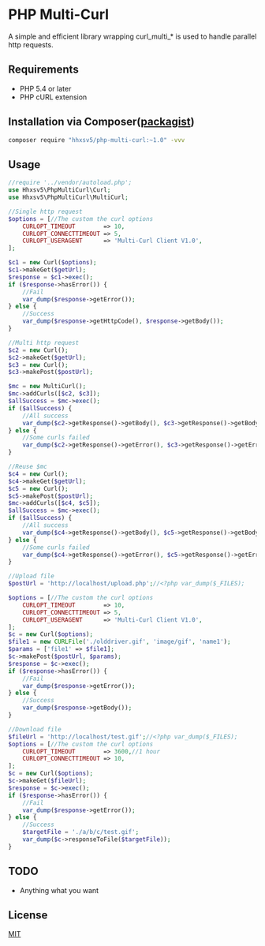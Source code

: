 PHP Multi-Curl
======

A simple and efficient library wrapping curl_multi_* is used to handle parallel http requests.

## Requirements

* PHP 5.4 or later
* PHP cURL extension

## Installation via Composer([packagist](https://packagist.org/packages/hhxsv5/php-multi-curl))

```BASH
composer require "hhxsv5/php-multi-curl:~1.0" -vvv
```

## Usage

```PHP
//require '../vendor/autoload.php';
use Hhxsv5\PhpMultiCurl\Curl;
use Hhxsv5\PhpMultiCurl\MultiCurl;

//Single http request
$options = [//The custom the curl options
    CURLOPT_TIMEOUT        => 10,
    CURLOPT_CONNECTTIMEOUT => 5,
    CURLOPT_USERAGENT      => 'Multi-Curl Client V1.0',
];

$c1 = new Curl($options);
$c1->makeGet($getUrl);
$response = $c1->exec();
if ($response->hasError()) {
    //Fail
    var_dump($response->getError());
} else {
    //Success
    var_dump($response->getHttpCode(), $response->getBody());
}
```
 
```PHP
//Multi http request
$c2 = new Curl();
$c2->makeGet($getUrl);
$c3 = new Curl();
$c3->makePost($postUrl);

$mc = new MultiCurl();
$mc->addCurls([$c2, $c3]);
$allSuccess = $mc->exec();
if ($allSuccess) {
    //All success
    var_dump($c2->getResponse()->getBody(), $c3->getResponse()->getBody());
} else {
    //Some curls failed
    var_dump($c2->getResponse()->getError(), $c3->getResponse()->getError());
}

//Reuse $mc
$c4 = new Curl();
$c4->makeGet($getUrl);
$c5 = new Curl();
$c5->makePost($postUrl);
$mc->addCurls([$c4, $c5]);
$allSuccess = $mc->exec();
if ($allSuccess) {
    //All success
    var_dump($c4->getResponse()->getBody(), $c5->getResponse()->getBody());
} else {
    //Some curls failed
    var_dump($c4->getResponse()->getError(), $c5->getResponse()->getError());
}
```

```PHP
//Upload file
$postUrl = 'http://localhost/upload.php';//<?php var_dump($_FILES);

$options = [//The custom the curl options
    CURLOPT_TIMEOUT        => 10,
    CURLOPT_CONNECTTIMEOUT => 5,
    CURLOPT_USERAGENT      => 'Multi-Curl Client V1.0',
];
$c = new Curl($options);
$file1 = new CURLFile('./olddriver.gif', 'image/gif', 'name1');
$params = ['file1' => $file1];
$c->makePost($postUrl, $params);
$response = $c->exec();
if ($response->hasError()) {
    //Fail
    var_dump($response->getError());
} else {
    //Success
    var_dump($response->getBody());
}
```

```PHP
//Download file
$fileUrl = 'http://localhost/test.gif';//<?php var_dump($_FILES);
$options = [//The custom the curl options
    CURLOPT_TIMEOUT        => 3600,//1 hour
    CURLOPT_CONNECTTIMEOUT => 10,
];
$c = new Curl($options);
$c->makeGet($fileUrl);
$response = $c->exec();
if ($response->hasError()) {
    //Fail
    var_dump($response->getError());
} else {
    //Success
    $targetFile = './a/b/c/test.gif';
    var_dump($c->responseToFile($targetFile));
}
```

## TODO

* Anything what you want

## License

[MIT](https://github.com/hhxsv5/php-multi-curl/blob/master/LICENSE)
